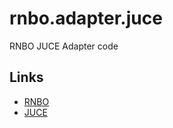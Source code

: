 # rnbo.adapter.juce

RNBO JUCE Adapter code

## Links

* [RNBO](https://rnbo.cycling74.com/)
* [JUCE](https://juce.com/)
